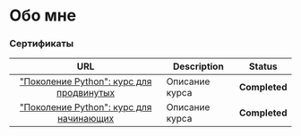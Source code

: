 # Обо мне

### Сертификаты
|                                                                                                       URL                                                                                                       | Description    |    Status     |
|:---------------------------------------------------------------------------------------------------------------------------------------------------------------------------------------------------------------:|----------------|:-------------:|
|                                                                                         ["Поколение Python": курс для продвинутых](https://stepik.org/certificate/3f6cf4db8bd8d67338acf33d2f79ae82f9d7cfa5.pdf) | Описание курса | **Completed** |
|                                             ["Поколение Python": курс для начинающих](https://stepik.org/certificate/eed8fb1b13c73fe4e0e8ff9f13e9e91fac8a2060.pdf)                                              | Описание курса | **Completed** |

